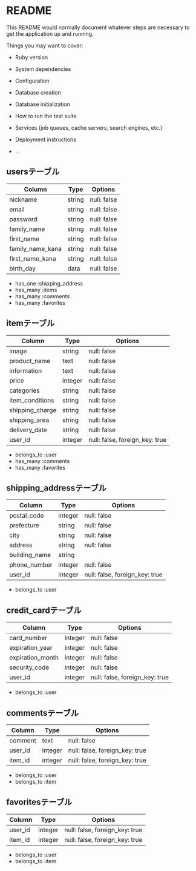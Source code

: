 # README

This README would normally document whatever steps are necessary to get the
application up and running.

Things you may want to cover:

* Ruby version

* System dependencies

* Configuration

* Database creation

* Database initialization

* How to run the test suite

* Services (job queues, cache servers, search engines, etc.)

* Deployment instructions

* ...


## usersテーブル
|Column|Type|Options|
|------|----|-------|
|nickname|string|null: false|
|email|string|null: false|
|password|string|null: false|
|family_name|string|null: false|
|first_name|string|null: false|
|family_name_kana|string|null: false|
|first_name_kana|string|null: false|
|birth_day|data|null: false|

- has_one :shipping_address
- has_many :items  
- has_many :comments
- has_many :favorites

## itemテーブル
|Column|Type|Options|
|------|----|-------|
|image|string|null: false|
|product_name|text|null: false|
|information|text|null: false|
|price|integer|null: false|
|categories|string|null: false|
|item_conditions|string|null: false|
|shipping_charge|string|null: false|
|shipping_area|string|null: false|
|delivery_date|string|null: false|
|user_id|integer|null: false, foreign_key: true|

- belongs_to :user
- has_many :comments
- has_many :favorites

## shipping_addressテーブル
|Column|Type|Options|
|------|----|-------|
|postal_code|integer|null: false|
|prefecture|string|null: false|
|city|string|null: false|
|address|string|null: false|
|building_name|string|
|phone_number|integer|null: false|
|user_id|integer|null: false, foreign_key: true|

- belongs_to :user

## credit_cardテーブル
|Column|Type|Options|
|------|----|-------|
|card_number|integer|null: false|
|expiration_year|integer|null: false|
|expiration_month|integer|null: false|
|security_code|integer|null: false|
|user_id|integer|null: false, foreign_key: true|

- belongs_to :user

## commentsテーブル
|Column|Type|Options|
|------|----|-------|
|comment|text|null: false|
|user_id|integer|null: false, foreign_key: true|
|item_id|integer|null: false, foreign_key: true|

- belongs_to :user
- belongs_to :item

## favoritesテーブル
|Column|Type|Options|
|------|----|-------|
|user_id|integer|null: false, foreign_key: true|
|item_id|integer|null: false, foreign_key: true|

- belongs_to :user
- belongs_to :item



